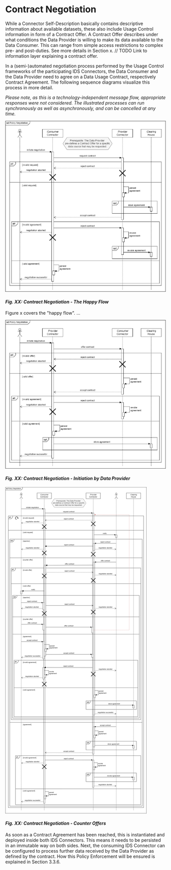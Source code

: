 # Contract Negotiation

While a Connector Self-Description basically contains descriptive information about available 
datasets, these also include Usage Control information in form of a Contract Offer. A Contract Offer
describes under what conditions the Data Provider is willing to make its data available to the Data 
Consumer. This can range from simple access restrictions to complex pre- and post-duties. See more
details in Section x. // TODO Link to information layer explaining a contract offer.
<!-- Source: https://github.com/International-Data-Spaces-Association/IDS-G-pre/tree/usage-control-terms/UsageControl/contract -->

In a (semi-)automated negotiation process performed by the Usage Control frameworks of the 
participating IDS Connectors, the Data Consumer and the Data Provider need to agree on a Data Usage
Contract, respectively Contract Agreement. The following sequence diagrams visualize this process in 
more detail.

_Please note, as this is a technology-independent message flow, appropriate responses were not
considered. The illustrated processes can run synchronously as well as asynchronously, and can be
cancelled at any time._

![Contract Negotiation: Happy Flow](media/policy-negotiation-sequence-1.png)
#### _Fig. XX: Contract Negotiation - The Happy Flow_

<!-- Sequence diagram -->
<!-- Integrate Clearing House workflow during Contract Negotiation -->
<!-- Source: https://github.com/International-Data-Spaces-Association/IDS-G-pre/tree/main/Communication/sequence-diagrams/data-connector-to-data-connector -->

Figure x covers the "happy flow". ...

![Contract Negotiation: Initiation by Data Provider](media/policy-negotiation-sequence-2.png)
#### _Fig. XX: Contract Negotiation - Initiation by Data Provider_

![Contract Negotiation: Counter Offers](media/policy-negotiation-sequence-3.png)
#### _Fig. XX: Contract Negotiation - Counter Offers_

As soon as a Contract Agreement has been reached, this is instantiated and deployed inside both IDS 
Connectors. This means it needs to be persisted in an immutable way on both sides. Next, the 
consuming IDS Connector can be configured to process further data received by the Data Provider 
as defined by the contract. How this Policy Enforcement will be ensured is explained in Section 
3.3.6. <!-- Link to Policy Enforcement Section -->
